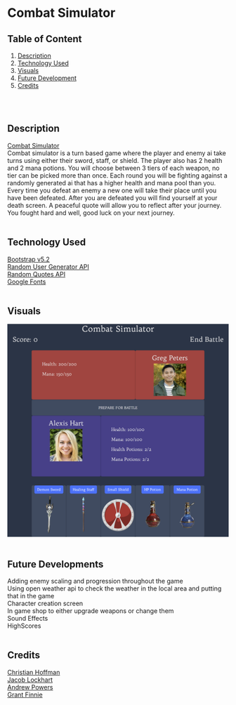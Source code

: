 # Combat Simulator

## Table of Content
1. [Description](#description)
2. [Technology Used](#technology-used)
3. [Visuals](#visuals)
4. [Future Development](#future-developments)
5. [Credits](#credits)
<br>
<br>

## Description
[Combat Simulator](https://christian-hoffman.github.io/combat-simulator/) \
Combat simulator is a turn based game where the player and enemy ai take turns using either their sword, staff, or shield. The player also has 2 health and 2 mana potions. You will choose between 3 tiers of each weapon, no tier can be picked more than once. Each round you will be fighting against a randomly generated ai that has a higher health and mana pool than you. Every time you defeat an enemy a new one will take their place until you have been defeated. After you are defeated you will find yourself at your death screen. A peaceful quote will allow you to reflect after your journey. You fought hard and well, good luck on your next journey.
<br>
<br>

## Technology Used
[Bootstrap v5.2](https://getbootstrap.com/docs/5.2/getting-started/introduction/) \
[Random User Generator API](https://randomuser.me/api/?results=1) \
[Random Quotes API](https://api.quotable.io/random) \
[Google Fonts](https://fonts.google.com/)
<br>
<br>

## Visuals
![Combat Simulator](./assets/photos/combat-simulator-pic-readme.png)
<br>
<br>

## Future Developments
Adding enemy scaling and progression throughout the game \
Using open weather api to check the weather in the local area and putting that in the game \
Character creation screen \
In game shop to either upgrade weapons or change them \
Sound Effects \
HighScores 
<br>
<br>

## Credits
[Christian Hoffman](https://github.com/Christian-Hoffman) \
[Jacob Lockhart](https://github.com/Revilite) \
[Andrew Powers](https://github.com/APowers9) \
[Grant Finnie](https://github.com/gfinnie01) 
